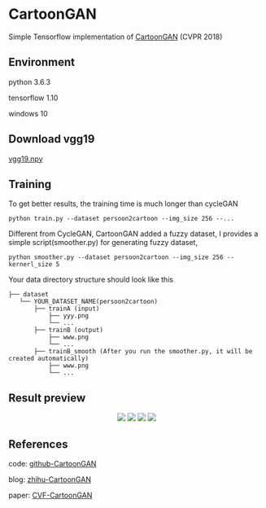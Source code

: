 # CartoonGAN
Simple Tensorflow implementation of [CartoonGAN](http://openaccess.thecvf.com/content_cvpr_2018/html/Chen_CartoonGAN_Generative_Adversarial_CVPR_2018_paper.html) (CVPR 2018)

## Environment
python 3.6.3

tensorflow 1.10

windows 10

## Download vgg19
[vgg19.npy](https://mega.nz/#!xZ8glS6J!MAnE91ND_WyfZ_8mvkuSa2YcA7q-1ehfSm-Q1fxOvvs)

## Training
To get better results, the training time is much longer than cycleGAN

```
python train.py --dataset persoon2cartoon --img_size 256 --...
```

Different from CycleGAN, CartoonGAN added a fuzzy dataset, I provides a simple script(smoother.py) for generating fuzzy dataset, 

```
python smoother.py --dataset persoon2cartoon --img_size 256 --kernerl_size 5
```

Your data directory structure should look like this

```
├── dataset
   └── YOUR_DATASET_NAME(persoon2cartoon)
       ├── trainA (input)
           ├── yyy.png
           └── ...
       ├── trainB (output)
           ├── www.png
           └── ...
       ├── trainB_smooth (After you run the smoother.py, it will be created automatically)
           ├── www.png
           └── ...
```

## Result preview

<p align="center">
  <img src="/Related images/step-17100.png">
  <img src="/Related images/step-17200.png">
  <img src="/Related images/step-17300.png">
  <img src="/Related images/step-17400.png">
</p>

## References

code: [github-CartoonGAN](https://github.com/taki0112/CartoonGAN-Tensorflow)

blog: [zhihu-CartoonGAN](https://zhuanlan.zhihu.com/p/40725950)

paper: [CVF-CartoonGAN](http://openaccess.thecvf.com/content_cvpr_2018/html/Chen_CartoonGAN_Generative_Adversarial_CVPR_2018_paper.html)
